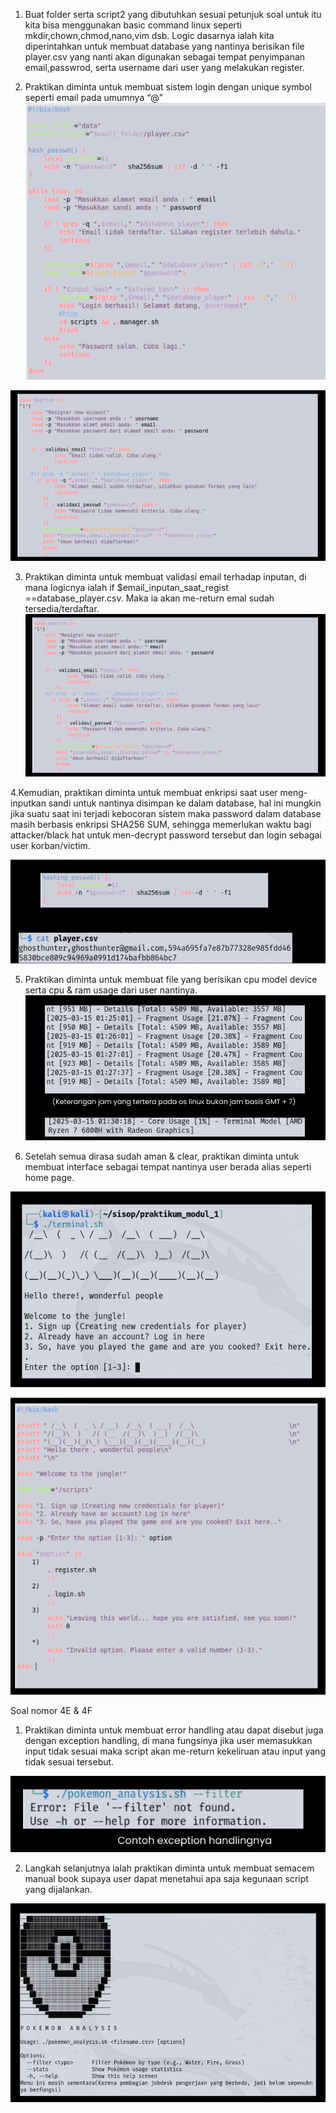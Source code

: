 1. Buat folder serta script2 yang dibutuhkan sesuai petunjuk soal
untuk itu kita bisa menggunakan basic command linux seperti mkdir,chown,chmod,nano,vim dsb.
Logic dasarnya ialah kita diperintahkan untuk membuat database yang nantinya berisikan file player.csv yang nanti akan digunakan sebagai tempat penyimpanan email,passwrod, serta username dari user yang melakukan register.


2. Praktikan diminta untuk membuat sistem login dengan unique symbol seperti email pada umumnya “@”
![image alt](https://github.com/AtokTajuddin/Sisop-1-2025-IT16/blob/master/Screenshot%202025-03-15%20132827.png?raw=true)

![image alt](https://github.com/AtokTajuddin/Sisop-1-2025-IT16/blob/c8f92775e1fee0a7b6b8420dc11f64b313d42306/Screenshot%202025-03-15%20133554.png)

3. Praktikan diminta untuk membuat validasi email terhadap inputan, di mana logicnya ialah if $email_inputan_saat_regist ==database_player.csv. Maka ia akan me-return emal sudah tersedia/terdaftar.
![image!](https://github.com/AtokTajuddin/Sisop-1-2025-IT16/blob/cbfd7753cba37738cd527dcd7ee85b1cc014b753/Screenshot%202025-03-15%20133554.png)

4.Kemudian, praktikan diminta untuk membuat enkripsi saat user meng-inputkan sandi untuk nantinya disimpan ke dalam database,
hal ini mungkin jika suatu saat ini terjadi kebocoran sistem maka password dalam database masih berbasis enkripsi SHA256 SUM, 
sehingga memerlukan waktu bagi attacker/black hat untuk men-decrypt password tersebut dan login sebagai user korban/victim.

![image alt](https://github.com/AtokTajuddin/Sisop-1-2025-IT16/blob/cbfd7753cba37738cd527dcd7ee85b1cc014b753/Screenshot%202025-03-15%20133626.png)

5. Praktikan diminta untuk membuat file yang berisikan cpu model device serta cpu & ram usage dari user nantinya.
![image alt](https://github.com/AtokTajuddin/Sisop-1-2025-IT16/blob/a00657d6cfea5875d52ccc3e994405609aea8625/Screenshot%202025-03-15%20133652.png)

6. Setelah semua dirasa sudah aman & clear, praktikan diminta untuk membuat interface sebagai tempat nantinya user berada alias seperti home page.

![image alt](https://github.com/AtokTajuddin/Sisop-1-2025-IT16/blob/3f6940d9ed211fb60b2d38da44cc8a6a737ef87d/Screenshot%202025-03-15%20133716.png)

![image alt](https://github.com/AtokTajuddin/Sisop-1-2025-IT16/blob/3f6940d9ed211fb60b2d38da44cc8a6a737ef87d/Screenshot%202025-03-15%20133746.png)



Soal nomor 4E & 4F

1. Praktikan diminta untuk membuat error handling atau dapat disebut juga dengan exception handling, di mana fungsinya jika user memasukkan input tidak sesuai maka script akan me-return kekeliruan atau input yang tidak sesuai tersebut.

![image alt](https://github.com/AtokTajuddin/Sisop-1-2025-IT16/blob/71539f32b006c4a21c413ce87e14a7efb54f4565/Screenshot%202025-03-15%20140935.png)

2. Langkah selanjutnya ialah praktikan diminta untuk membuat semacem manual book supaya user dapat menetahui apa saja kegunaan script yang dijalankan.

![image alt](https://github.com/AtokTajuddin/Sisop-1-2025-IT16/blob/71539f32b006c4a21c413ce87e14a7efb54f4565/Screenshot%202025-03-15%20140957.png)
